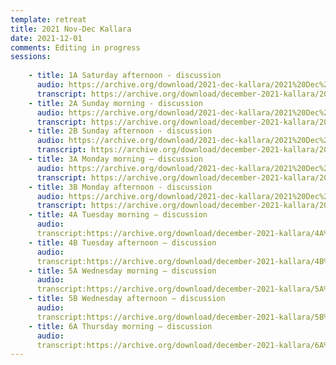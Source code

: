 ```yaml
---
template: retreat
title: 2021 Nov-Dec Kallara
date: 2021-12-01
comments: Editing in progress
sessions:
   
    - title: 1A Saturday afternoon - discussion
      audio: https://archive.org/download/2021-dec-kallara/2021%20Dec%20mp3s%20for%20Archive/2021%20Dec%201A%20.mp3
      transcript: https://archive.org/download/december-2021-kallara/2021%20Dec%20PDF%20trans/1A%20December%202021%20Discussion.pdf
    - title: 2A Sunday morning - discussion
      audio: https://archive.org/download/2021-dec-kallara/2021%20Dec%20mp3s%20for%20Archive/2021%20Dec%202A%20.mp3
      transcript: https://archive.org/download/december-2021-kallara/2021%20Dec%20PDF%20trans/2A%20December%202021%20Discussion.pdf
    - title: 2B Sunday afternoon - discussion
      audio: https://archive.org/download/2021-dec-kallara/2021%20Dec%20mp3s%20for%20Archive/2021%20Dec%202B%20.mp3
      transcript: https://archive.org/download/december-2021-kallara/2021%20Dec%20PDF%20trans/2B%20December%202021%20Discussion.pdf
    - title: 3A Monday morning – discussion
      audio: https://archive.org/download/2021-dec-kallara/2021%20Dec%20mp3s%20for%20Archive/2021%20Dec%203A%20.mp3
      transcript: https://archive.org/download/december-2021-kallara/2021%20Dec%20PDF%20trans/3A%20December%202021%20Discussion.pdf
    - title: 3B Monday afternoon - discussion
      audio: https://archive.org/download/2021-dec-kallara/2021%20Dec%20mp3s%20for%20Archive/2021%20Dec%203B%20.mp3
      transcript: https://archive.org/download/december-2021-kallara/2021%20Dec%20PDF%20trans/3B%20December%202021%20Discussion.pdf
    - title: 4A Tuesday morning – discussion
      audio: 
      transcript:https://archive.org/download/december-2021-kallara/4A%20December%202021%20Discussion.pdf
    - title: 4B Tuesday afternoon – discussion
      audio:
      transcript:https://archive.org/download/december-2021-kallara/4B%20December%202021%20Discussion.pdf
    - title: 5A Wednesday morning – discussion
      audio:
      transcript:https://archive.org/download/december-2021-kallara/5A%20December%202021%20Discussion.pdf
    - title: 5B Wednesday afternoon – discussion
      audio:
      transcript:https://archive.org/download/december-2021-kallara/5B%20December%202021%20Discussion.pdf
    - title: 6A Thursday morning – discussion  
      audio:
      transcript:https://archive.org/download/december-2021-kallara/6A%20December%202021%20Discussion.pdf
---
```

